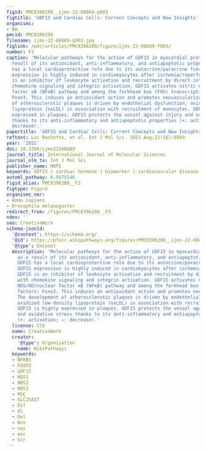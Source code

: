 ```yaml
---
figid: PMC8396208__ijms-22-08889-g003
figtitle: 'GDF15 and Cardiac Cells: Current Concepts and New Insights'
organisms:
- NA
pmcid: PMC8396208
filename: ijms-22-08889-g003.jpg
figlink: /pmc/articles/PMC8396208/figure/ijms-22-08889-f003/
number: F3
caption: 'Molecular pathways for the action of GDF15 in myocardial protection as a
  result of its antioxidant, anti-inflammatory, and antiapoptotic properties. GDF15
  has a local cardioprotective role due to its autocrine/paracrine functions. GDF15
  expression is highly induced in cardiomyocytes after ischemia/reperfusion. GDF15
  is an inhibitor of leukocyte activation and recruitment by direct interference with
  chemokine signaling and integrin activation. GDF15 activates nitric oxide: NOS/NO/nuclear
  factor κB (NFκB) pathway and among the forkhead box (FOX) transcription factors:
  Foxo3. This induces an antioxidant action and promotes neovascularization. The development
  of atherosclerotic plaques is driven by endothelial dysfunction, oxidized low-density
  lipoprotein (oxLDL) in association with recruitment of monocytes. GDF15 is highly
  expressed in plaques. GDF15 protects the vessel against injury and oxidative stress
  thanks to its anti-inflammatory and antiapoptotic properties (+: activation; ↓:
  decrease).'
papertitle: 'GDF15 and Cardiac Cells: Current Concepts and New Insights.'
reftext: Luc Rochette, et al. Int J Mol Sci. 2021 Aug;22(16):8889.
year: '2021'
doi: 10.3390/ijms22168889
journal_title: International Journal of Molecular Sciences
journal_nlm_ta: Int J Mol Sci
publisher_name: MDPI
keywords: GDF15 | cardiac hormone | biomarker | cardiovascular disease
automl_pathway: 0.9475146
figid_alias: PMC8396208__F3
figtype: Figure
organisms_ner:
- Homo sapiens
- Drosophila melanogaster
redirect_from: /figures/PMC8396208__F3
ndex: ''
seo: CreativeWork
schema-jsonld:
  '@context': https://schema.org/
  '@id': https://pfocr.wikipathways.org/figures/PMC8396208__ijms-22-08889-g003.html
  '@type': Dataset
  description: 'Molecular pathways for the action of GDF15 in myocardial protection
    as a result of its antioxidant, anti-inflammatory, and antiapoptotic properties.
    GDF15 has a local cardioprotective role due to its autocrine/paracrine functions.
    GDF15 expression is highly induced in cardiomyocytes after ischemia/reperfusion.
    GDF15 is an inhibitor of leukocyte activation and recruitment by direct interference
    with chemokine signaling and integrin activation. GDF15 activates nitric oxide:
    NOS/NO/nuclear factor κB (NFκB) pathway and among the forkhead box (FOX) transcription
    factors: Foxo3. This induces an antioxidant action and promotes neovascularization.
    The development of atherosclerotic plaques is driven by endothelial dysfunction,
    oxidized low-density lipoprotein (oxLDL) in association with recruitment of monocytes.
    GDF15 is highly expressed in plaques. GDF15 protects the vessel against injury
    and oxidative stress thanks to its anti-inflammatory and antiapoptotic properties
    (+: activation; ↓: decrease).'
  license: CC0
  name: CreativeWork
  creator:
    '@type': Organization
    name: WikiPathways
  keywords:
  - NFKB1
  - FOXO3
  - GDF15
  - NOS1
  - NOS2
  - NOS3
  - MSC
  - SLC25A37
  - Dif
  - dl
  - Rel
  - Nos
  - nos
  - msc
  - Scr
---
```

